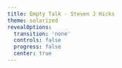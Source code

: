 ```yaml
---
title: Empty Talk - Steven J Hicks
theme: solarized
revealOptions:
  transition: 'none'
  controls: false
  progress: false
  center: true
---
```

